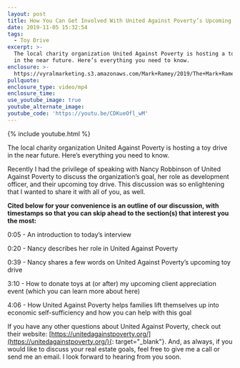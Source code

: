 ```yaml
---
layout: post
title: How You Can Get Involved With United Against Poverty’s Upcoming Toy Drive
date: 2019-11-05 15:32:54
tags:
  - Toy Drive
excerpt: >-
  The local charity organization United Against Poverty is hosting a toy drive
  in the near future. Here’s everything you need to know.
enclosure: >-
  https://vyralmarketing.s3.amazonaws.com/Mark+Ramey/2019/The+Mark+Ramey+Group-+Toy+Drive.mp4
pullquote:
enclosure_type: video/mp4
enclosure_time:
use_youtube_image: true
youtube_alternate_image:
youtube_code: 'https://youtu.be/CDKueOfl_wM'
---
```


{% include youtube.html %}

The local charity organization United Against Poverty is hosting a toy drive in the near future. Here’s everything you need to know.

Recently I had the privilege of speaking with Nancy Robbinson of United Against Poverty to discuss the organization’s goal, her role as development officer, and their upcoming toy drive. This discussion was so enlightening that I wanted to share it with all of you, as well.&nbsp;

**Cited below for your convenience is an outline of our discussion, with timestamps so that you can skip ahead to the section(s) that interest you the most:**

0:05 - An introduction to today’s interview

0:20 - Nancy describes her role in United Against Poverty

0:39 - Nancy shares a few words on United Against Poverty’s upcoming toy drive

3:10 - How to donate toys at (or after) my upcoming client appreciation event (which you can learn more about here)&nbsp;

4:06 - How United Against Poverty helps families lift themselves up into economic self-sufficiency and how you can help with this goal

If you have any other questions about United Against Poverty, check out their website: [https://unitedagainstpoverty.org/](https://unitedagainstpoverty.org/){: target="_blank"}. And, as always, if you would like to discuss your real estate goals, feel free to give me a call or send me an email. I look forward to hearing from you soon.